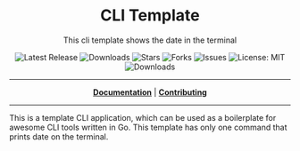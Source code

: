 <h1 align="center">CLI Template</h1>
<p align="center">This cli template shows the date in the terminal</p>

<p align="center">

<a style="text-decoration: none" href="https://github.com/KarolosLykos/cli-template/releases">
<img src="https://img.shields.io/github/v/release/KarolosLykos/cli-template?style=flat-square" alt="Latest Release">
</a>

<a style="text-decoration: none" href="https://github.com/KarolosLykos/cli-template/releases">
<img src="https://img.shields.io/github/downloads/KarolosLykos/cli-template/total.svg?style=flat-square" alt="Downloads">
</a>

<a style="text-decoration: none" href="https://github.com/KarolosLykos/cli-template/stargazers">
<img src="https://img.shields.io/github/stars/KarolosLykos/cli-template.svg?style=flat-square" alt="Stars">
</a>

<a style="text-decoration: none" href="https://github.com/KarolosLykos/cli-template/fork">
<img src="https://img.shields.io/github/forks/KarolosLykos/cli-template.svg?style=flat-square" alt="Forks">
</a>

<a style="text-decoration: none" href="https://github.com/KarolosLykos/cli-template/issues">
<img src="https://img.shields.io/github/issues/KarolosLykos/cli-template.svg?style=flat-square" alt="Issues">
</a>

<a style="text-decoration: none" href="https://opensource.org/licenses/MIT">
<img src="https://img.shields.io/badge/License-MIT-yellow.svg?style=flat-square" alt="License: MIT">
</a>

<br/>

<a style="text-decoration: none" href="https://github.com/KarolosLykos/cli-template/releases">
<img src="https://img.shields.io/badge/platform-windows%20%7C%20macos%20%7C%20linux-informational?style=for-the-badge" alt="Downloads">
</a>

<br/>

</p>

----

<p align="center">
<strong><a href="https://KarolosLykos.github.io/cli-template/#/docs">Documentation</a></strong>
|
<strong><a href="https://KarolosLykos.github.io/cli-template/#/CONTRIBUTING">Contributing</a></strong>
</p>

----

This is a template CLI application, which can be used as a boilerplate for awesome CLI tools written in Go.
This template has only one command that prints date on the terminal.